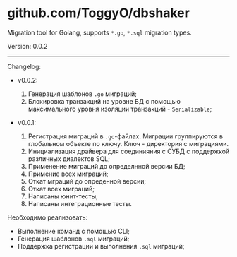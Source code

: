 github.com/ToggyO/dbshaker
======

Migration tool for Golang, supports `*.go`, `*.sql` migration types.

Version: 0.0.2
____

Changelog:
- v0.0.2:
    1. Генерация шаблонов `.go` миграций;
    2. Блокировка транзакций на уровне БД с помощью максимального уровня изоляции транзакций - `Serializable`;

- v0.0.1:
    1. Регистрация миграций в `.go`-файлах.
       Миграции группируются в глобальном объекте по ключу. Ключ - директория с миграциями.
    2. Инициализация драйвера для соединияния с СУБД с поддержкой различных диалектов SQL;
    3. Применение миграций до определнной версии БД;
    4. Примение всех миграций;
    5. Откат мграций до опреденной версии;
    6. Откат всех миграций;
    7. Написаны юнит-тесты;
    8. Написаны интеграционные тесты.

Необходимо реализовать:
- Выполнение команд с помощью CLI;
- Генерация шаблонов `.sql` миграций;
- Поддержка регистрации и выполнения `.sql` миграций;
